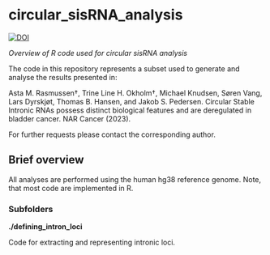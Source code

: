 # circular_sisRNA_analysis
[![DOI](https://zenodo.org/badge/665570589.svg)](https://zenodo.org/badge/latestdoi/665570589)

*Overview of R code used for circular sisRNA analysis*

The code in this repository represents a subset used to generate and analyse the results presented in: 

Asta M. Rasmussen†, Trine Line H. Okholm†, Michael Knudsen, Søren Vang, Lars Dyrskjøt, Thomas B. Hansen, and Jakob S. Pedersen. Circular Stable Intronic RNAs possess distinct biological features and are deregulated in bladder cancer. NAR Cancer (2023). 

For further requests please contact the corresponding author.

## Brief overview

All analyses are performed using the human hg38 reference genome.
Note, that most code are implemented in R.

### Subfolders

**./defining_intron_loci**

Code for extracting and representing intronic loci.
